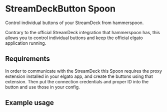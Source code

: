 # StreamDeckButton Spoon
Control individual buttons of your StreamDeck from hammerspoon.

Contrary to the official StreamDeck integration that hammerspoon has, this allows you to control
individual buttons and keep the official elgato application running.

## Requirements

In order to communicate with the StreamDeck this Spoon requires the proxy extension
installed in your elgato app, and create the buttons using that extension.
Then put the connection credentials and proper ID into the button and use those 
in your config.

## Example usage

